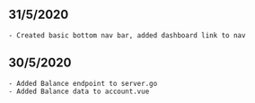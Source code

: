 ## 31/5/2020
```
- Created basic bottom nav bar, added dashboard link to nav
```

## 30/5/2020
```
- Added Balance endpoint to server.go
- Added Balance data to account.vue
```